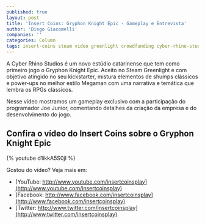 ```yaml
---
published: true
layout: post
title: 'Insert Coins: Gryphon Knight Epic - Gameplay e Entrevista'
author: 'Diego Giacomelli'
companies: ''
categories: Column
tags: insert-coins steam video greenlight crowdfunding cyber-rhino-studios facebook
---
```

A Cyber Rhino Studios é um novo estúdio catarinense que tem como primeiro jogo o Gryphon Knight Epic. Aceito no Steam Greenlight e com objetivo atingido no seu kickstarter, mistura elementos de shumps clássicos e power-ups no melhor estilo Megaman com uma narrativa e temática que lembra os RPGs clássicos.

Nesse vídeo mostramos um gameplay exclusivo com a participação do programador Joe Junior, comentando detalhes da criação da empresa e do desenvolvimento do jogo.

## Confira o vídeo do Insert Coins sobre o Gryphon Knight Epic
{% youtube d1ikkA5S0jI %}

Gostou do vídeo? Veja mais em:

* [YouTube: http://www.youtube.com/insertcoinsplay](http://www.youtube.com/insertcoinsplay)
* [Facebook: http://www.facebook.com/insertcoinsplay](http://www.facebook.com/insertcoinsplay)
* [Twitter: http://www.twitter.com/insertcoinsplay](http://www.twitter.com/insertcoinsplay)